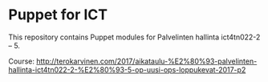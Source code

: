 Puppet for ICT
==============

This repository contains Puppet modules for Palvelinten hallinta ict4tn022-2 – 5.

Course: http://terokarvinen.com/2017/aikataulu-%E2%80%93-palvelinten-hallinta-ict4tn022-2-%E2%80%93-5-op-uusi-ops-loppukevat-2017-p2


